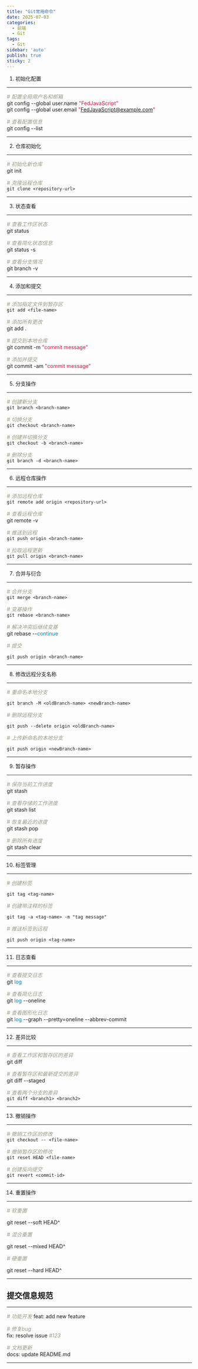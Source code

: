 ```yaml
---
title: "Git常用命令"
date: 2025-07-03
categories:
  - 前端
  - Git
tags:
  - Git
sidebar: 'auto'
publish: true
sticky: 2
---
```


1. 初始化配置

---
_<font style="color:rgb(153, 153, 136);"># 配置全局用户名和邮箱</font>_  
git config --global user.name <font style="color:rgb(221, 17, 68);">"FedJavaScript"</font>  
git config --global user.email <font style="color:rgb(221, 17, 68);">"FedJavaScript@example.com"</font>  
  
_<font style="color:rgb(153, 153, 136);"># 查看配置信息</font>_  
git config --list

---

2. 仓库初始化

---
_<font style="color:rgb(153, 153, 136);"># 初始化新仓库</font>_  
git init  
  
_<font style="color:rgb(153, 153, 136);"># 克隆远程仓库</font>_  
` git clone <repository-url> `

---

3. 状态查看

---
_<font style="color:rgb(153, 153, 136);"># 查看工作区状态</font>_  
git status  
  
_<font style="color:rgb(153, 153, 136);"># 查看简化状态信息</font>_  
git status -s  
  
_<font style="color:rgb(153, 153, 136);"># 查看分支情况</font>_  
git branch -v

---

4. 添加和提交

---
_<font style="color:rgb(153, 153, 136);"># 添加指定文件到暂存区</font>_  
` git add <file-name>  `
  
_<font style="color:rgb(153, 153, 136);"># 添加所有更改</font>_  
git add .  
  
_<font style="color:rgb(153, 153, 136);"># 提交到本地仓库</font>_  
git commit -m <font style="color:rgb(221, 17, 68);">"commit message"</font>  
  
_<font style="color:rgb(153, 153, 136);"># 添加并提交</font>_  
git commit -am <font style="color:rgb(221, 17, 68);">"commit message"</font>

---

5. 分支操作

---
_<font style="color:rgb(153, 153, 136);"># 创建新分支</font>_  
` git branch <branch-name>  `
  
_<font style="color:rgb(153, 153, 136);"># 切换分支</font>_  
` git checkout <branch-name>  `
  
_<font style="color:rgb(153, 153, 136);"># 创建并切换分支</font>_  
` git checkout -b <branch-name>  `
  
_<font style="color:rgb(153, 153, 136);"># 删除分支</font>_  
` git branch -d <branch-name> `

---

6. 远程仓库操作

---
_<font style="color:rgb(153, 153, 136);"># 添加远程仓库</font>_  
` git remote add origin <repository-url>  `
  
_<font style="color:rgb(153, 153, 136);"># 查看远程仓库</font>_  
git remote -v  
  
_<font style="color:rgb(153, 153, 136);"># 推送到远程</font>_  
` git push origin <branch-name>  `
  
_<font style="color:rgb(153, 153, 136);"># 拉取远程更新</font>_  
` git pull origin <branch-name> `

---

7. 合并与衍合

---
_<font style="color:rgb(153, 153, 136);"># 合并分支</font>_  
` git merge <branch-name>  `
  
_<font style="color:rgb(153, 153, 136);"># 变基操作</font>_  
` git rebase <branch-name>  `
  
_<font style="color:rgb(153, 153, 136);"># 解决冲突后继续变基</font>_  
git rebase --<font style="color:rgb(0, 134, 179);">continue</font>

_<font style="color:rgb(153, 153, 136);"># 提交</font>_

` git push origin <branch-name> `

---

8. 修改远程分支名称

---
_<font style="color:rgb(153, 153, 136);"># 重命名本地分支</font>_

` git branch -M <oldBranch-name> <newBranch-name> `

_<font style="color:rgb(153, 153, 136);"># 删除远程分支</font>_

` git push --delete origin <oldBranch-name> `

_<font style="color:rgb(153, 153, 136);"># 上传新命名的本地分支</font>_

` git push origin <newBranch-name> `

---

9. 暂存操作

---
_<font style="color:rgb(153, 153, 136);"># 保存当前工作进度</font>_  
git stash  
  
_<font style="color:rgb(153, 153, 136);"># 查看存储的工作进度</font>_  
git stash list  
  
_<font style="color:rgb(153, 153, 136);"># 恢复最近的进度</font>_  
git stash pop  
  
_<font style="color:rgb(153, 153, 136);"># 删除所有进度</font>_  
git stash clear

---

10. 标签管理

---
_<font style="color:rgb(153, 153, 136);"># 创建标签</font>_

` git tag <tag-name> `

_<font style="color:rgb(153, 153, 136);"># 创建带注释的标签</font>_

` git tag -a <tag-name> -m "tag message" `

_<font style="color:rgb(153, 153, 136);"># 推送标签到远程</font>_

` git push origin <tag-name> `

---

11. 日志查看

---
_<font style="color:rgb(153, 153, 136);"># 查看提交日志</font>_  
git <font style="color:rgb(0, 134, 179);">log</font>  
  
_<font style="color:rgb(153, 153, 136);"># 查看简化日志</font>_  
git <font style="color:rgb(0, 134, 179);">log</font> --oneline  
  
_<font style="color:rgb(153, 153, 136);"># 查看图形化日志</font>_  
git <font style="color:rgb(0, 134, 179);">log</font> --graph --pretty=oneline --abbrev-commit

---

12. 差异比较

---
_<font style="color:rgb(153, 153, 136);"># 查看工作区和暂存区的差异</font>_  
git diff  
  
_<font style="color:rgb(153, 153, 136);"># 查看暂存区和最新提交的差异</font>_  
git diff --staged  
  
_<font style="color:rgb(153, 153, 136);"># 查看两个分支的差异</font>_  
` git diff <branch1> <branch2> `

---

13. 撤销操作

---
_<font style="color:rgb(153, 153, 136);"># 撤销工作区的修改</font>_  
` git checkout -- <file-name>  `
  
_<font style="color:rgb(153, 153, 136);"># 撤销暂存区的修改</font>_  
` git reset HEAD <file-name>  `
  
_<font style="color:rgb(153, 153, 136);"># 创建反向提交</font>_  
` git revert <commit-id> `

---

14. 重置操作

---
_<font style="color:rgb(153, 153, 136);"># 软重置</font>_

git reset --soft HEAD^

_<font style="color:rgb(153, 153, 136);"># 混合重置</font>_

git reset --mixed HEAD^

_<font style="color:rgb(153, 153, 136);"># 硬重置</font>_

git reset --hard HEAD^

---



<h2 id="IxumD">提交信息规范</h2>

---
_<font style="color:rgb(153, 153, 136);"># 功能开发</font>_
feat: add new feature  
  
_<font style="color:rgb(153, 153, 136);"># 修复bug</font>_  
fix: resolve issue _<font style="color:rgb(153, 153, 136);">#123</font>_  
  
_<font style="color:rgb(153, 153, 136);"># 文档更新</font>_  
docs: update README.md

---

